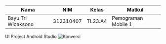 |Nama|NIM|Kelas|Matkul|
|----|---|-----|------|
|Bayu Tri Wicaksono|312310407|TI.23.A4|Pemograman Mobile 1|

UI Project Android Studio
![Konversi](https://github.com/user-attachments/assets/ffdb657a-a162-4167-95b0-6b92b7c0b8e4)
